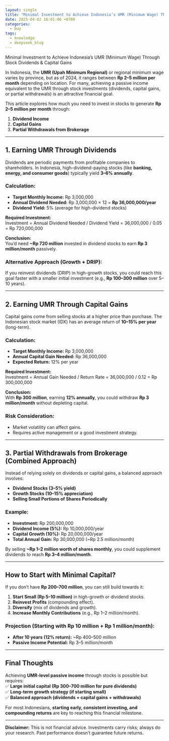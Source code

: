```yaml
---
layout: single
title: "Minimal Investment to Achieve Indonesia’s UMR (Minimum Wage) Through Stock Dividends & Capital Gains"
date: 2025-04-02 16:01:06 +0700
categories:
  - buy
tags:
  - knowledge
  - deepseek_blog
---
```


Minimal Investment to Achieve Indonesia’s UMR (Minimum Wage) Through Stock Dividends & Capital Gains  

In Indonesia, the **UMR (Upah Minimum Regional)** or regional minimum wage varies by province, but as of 2024, it ranges between **Rp 2–5 million per month** depending on location. For many, achieving a passive income equivalent to the UMR through stock investments (dividends, capital gains, or partial withdrawals) is an attractive financial goal.  

This article explores how much you need to invest in stocks to generate **Rp 2–5 million per month** through:  
1. **Dividend Income**  
2. **Capital Gains**  
3. **Partial Withdrawals from Brokerage**  

---  

## **1. Earning UMR Through Dividends**  
Dividends are periodic payments from profitable companies to shareholders. In Indonesia, high-dividend-paying stocks (like **banking, energy, and consumer goods**) typically yield **3–6% annually**.  

### **Calculation:**  
- **Target Monthly Income:** Rp 3,000,000  
- **Annual Dividend Needed:** Rp 3,000,000 × 12 = **Rp 36,000,000/year**  
- **Dividend Yield:** 5% (average for high-dividend stocks)  

**Required Investment:**  
Investment = Annual Dividend Needed / Dividend Yield = 36,000,000 / 0.05 = Rp 720,000,000

**Conclusion:**  
You’d need **~Rp 720 million** invested in dividend stocks to earn **Rp 3 million/month** passively.  

### **Alternative Approach (Growth + DRIP):**  
If you reinvest dividends (DRIP) in high-growth stocks, you could reach this goal faster with a smaller initial investment (e.g., **Rp 100–300 million** over 5–10 years).  

---  

## **2. Earning UMR Through Capital Gains**  
Capital gains come from selling stocks at a higher price than purchase. The Indonesian stock market (IDX) has an average return of **10–15% per year** (long-term).  

### **Calculation:**  
- **Target Monthly Income:** Rp 3,000,000  
- **Annual Capital Gain Needed:** Rp 36,000,000  
- **Expected Return:** 12% per year  

**Required Investment:**  
Investment = Annual Gain Needed / Return Rate = 36,000,000 / 0.12 = Rp 300,000,000

**Conclusion:**  
With **Rp 300 million**, earning **12% annually**, you could withdraw **Rp 3 million/month** without depleting capital.  

### **Risk Consideration:**  
- Market volatility can affect gains.  
- Requires active management or a good investment strategy.  

---  

## **3. Partial Withdrawals from Brokerage (Combined Approach)**  
Instead of relying solely on dividends or capital gains, a balanced approach involves:  
- **Dividend Stocks (3–5% yield)**  
- **Growth Stocks (10–15% appreciation)**  
- **Selling Small Portions of Shares Periodically**  

### **Example:**  
- **Investment:** Rp 200,000,000  
- **Dividend Income (5%):** Rp 10,000,000/year  
- **Capital Growth (10%):** Rp 20,000,000/year  
- **Total Annual Gain:** Rp 30,000,000 (~Rp 2.5 million/month)  

By selling **~Rp 1–2 million worth of shares monthly**, you could supplement dividends to reach **Rp 3–4 million/month**.  

---  

## **How to Start with Minimal Capital?**  
If you don’t have **Rp 200–700 million**, you can still build towards it:  
1. **Start Small (Rp 5–10 million)** in high-growth or dividend stocks.  
2. **Reinvest Profits** (compounding effect).  
3. **Diversify** (mix of dividends and growth).  
4. **Increase Monthly Contributions** (e.g., Rp 1–2 million/month).  

### **Projection (Starting with Rp 10 million + Rp 1 million/month):**  
- **After 10 years (12% return):** ~Rp 400–500 million  
- **Passive Income Potential:** Rp 3–5 million/month  

---  

## **Final Thoughts**  
Achieving **UMR-level passive income** through stocks is possible but requires:  
✅ **Large initial capital (Rp 300–700 million for pure dividends)**  
✅ **Long-term growth strategy (if starting small)**  
✅ **Balanced approach (dividends + capital gains + withdrawals)**  

For most Indonesians, **starting early, consistent investing, and compounding returns** are key to reaching this financial milestone.   

---  
**Disclaimer:** This is not financial advice. Investments carry risks; always do your research. Past performance doesn’t guarantee future returns.  
